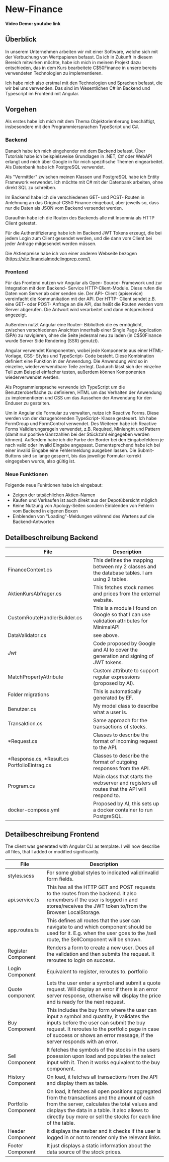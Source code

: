 # New-Finance

#### Video Demo: youtube link

## Überblick

In unserem Unternehmen arbeiten wir mit einer Software, welche sich mit der Verbuchung von Wertpapieren befasst. Da ich in Zukunft in diesem Bereich mitwirken möchte, habe ich mich in meinem Projekt dazu entschieden, das in dem Kurs bearbeitete C$50Finance in unsere bereits verwendeten Technologien zu implementieren.

Ich habe mich also erstmal mit den Technologien und Sprachen befasst, die wir bei uns verwenden. Das sind im Wesentlichen C# im Backend und Typescript im Frontend mit Angular.

## Vorgehen

Als erstes habe ich mich mit dem Thema Objektorientierung beschäftigt, insbesondere mit den Programmiersprachen TypeScript und C#.

### Backend

Danach habe ich mich eingehender mit dem Backend befasst. Über Tutorials habe ich beispielsweise Grundlagen in .NET, C# oder WebAPI erlangt und mich über Google in für mich spezifische Themen eingearbeitet. Als Datenbank habe ich PostgreSQL verwendet.

Als "Vermittler" zwischen meinen Klassen und PostgreSQL habe ich Entity Framework verwendet. Ich möchte mit C# mit der Datenbank arbeiten, ohne direkt SQL zu schreiben.

Im Backend habe ich die verschiedenen GET- und POST- Routen in Anlehnung an das Original-CS50 Finance eingebaut, aber jeweils so, dass nur die Daten als JSON vom Backend versendet werden.

Daraufhin habe ich die Routen des Backends alle mit Insomnia als HTTP Client getestet.

Für die Authentifizierung habe ich im Backend JWT Tokens erzeugt, die bei jedem Login zum Client gesendet werden, und die dann vom Client bei jeder Anfrage mitgesendet werden müssen.

Die Aktienpreise habe ich von einer anderen Webseite bezogen (https://site.financialmodelingprep.com/).

### Frontend

Für das Frontend nutzen wir Angular als Open- Source- Framework und zur Integration mit dem Backend- Service HTTP-Client-Module. Diese rufen die Daten vom Server ab oder senden sie. Der API- Client (apiservice) vereinfacht die Kommunikation mit der API. Der HTTP- Client sendet z.B. eine GET- oder POST- Anfrage an die API, das heißt die Routen werden vom Server abgerufen. Die Antwort wird verarbeitet und dann entsprechend angezeigt.

Außerdem nutzt Angular eine Router- Bibliothek die es ermöglicht, zwischen verschiedenen Ansichten innerhalb einer Single Page Application (SPA) zu navigieren, ohne die Seite jedesmal neu zu laden (in C$50Finance wurde Server Side Rendering (SSR) genutzt).

Angular verwendet Komponenten, wobei jede Komponente aus einer HTML- Vorlage, CSS- Styles und TypeScript- Code besteht. Diese Kombination definiert eine Funktion in der Anwendung. Die Anwendung wird so in einzelne, wiederverwendbare Teile zerlegt. Dadurch lässt sich der einzelne Teil zum Beispiel einfacher testen, außerdem können Komponenten wiederverwendet werden.

Als Programmiersprache verwende ich TypeScript um die Benutzeroberfläche zu definieren, HTML um das Verhalten der Anwendung zu implementieren und CSS um das Aussehen der Anwendung für den Enduser zu gestalten.

Um in Angular die Formular zu verwalten, nutze ich Reactive Forms. Diese werden von der dazugehörenden TypeScript- Klasse gesteuert. Ich habe FormGroup und FormControl verwendet. Des Weiteren habe ich Reactive Forms Validierungsregeln verwendet, z.B. Required, Minlenght und Pattern (damit nur positive Ganzzahlen bei der Stückzahl eingegeben werden können).
Außerdem habe ich die Farbe der Border bei den Eingabefeldern je nach valid oder invalid Eingabe angepasst. Dementsprechend habe ich bei einer invalid Eingabe eine Fehlermeldung ausgeben lassen. Die Submit- Buttons sind so lange gesperrt, bis das jeweilige Formular korrekt eingegeben wurde, also gültig ist.

### Neue Funktionen

Folgende neue Funktionen habe ich eingebaut:

- Zeigen der tatsächlichen Aktien-Namen
- Kaufen und Verkaufen ist auch direkt aus der Depotübersicht möglich
- Keine Nutzung von Apology-Seiten sondern Einblenden von Fehlern vom Backend in eigenen Boxen
- Einblenden von "Loading"-Meldungen während des Wartens auf die Backend-Antworten

## Detailbeschreibung Backend

| File                                         | Description                                                                                |
| -------------------------------------------- | ------------------------------------------------------------------------------------------ |
| FinanceContext.cs                            | This defines the mapping between my 2 classes and the database tables. I am using 2 tables. |
| AktienKursAbfrager.cs                        | This fetches stock names and prices from the external website.                              |
| CustomRouteHandlerBuilder.cs                 | This is a module I found on Google so that I can use validation attributes for MinimalAPI  |
| DataValidator.cs                             | see above.                                                                                 |
| _Jwt_                                        | Code proposed by Google and AI to cover the generation and signing of JWT tokens.           |
| MatchPropertyAttribute                       | Custom attribute to support regular expressions (proposed by AI).                           |
| Folder migrations                            | This is automatically generated by EF.                                                      |
| Benutzer.cs                                  | My model class to describe what a user is.                                                  |
| Transaktion.cs                               | Same approach for the transactions of stocks.                                               |
| \*Request.cs                                 | Classes to describe the format of incoming request to the API.                             |
| *Response.cs, *Result.cs PortfolioEintrag.cs | Classes to describe the format of outgoing responses from the API.                          |
| Program.cs                                   | Main class that starts the webserver and registers all routes that the API will respond to. |
| docker-compose.yml                           | Proposed by AI, this sets up a docker container to run PostgreSQL.                          |

## Detailbeschreibung Frontend

The client was generated with Angular CLI as template. I will now describe all files, that I added or modified significantly.

| File                | Description                                                                                                                                                                                                                                                         |
| ------------------- | ------------------------------------------------------------------------------------------------------------------------------------------------------------------------------------------------------------------------------------------------------------------- |
| styles.scss         | For some global styles to indicated valid/invalid form fields.                                                                                                                                                                                                       |
| api.service.ts      | This has all the HTTP GET and POST requests to the routes from the backend. It also remembers if the user is logged in and stores/receives the JWT token to/from the Browser LocalStorage.                                                                        |
| app.routes.ts       | This defines all routes that the user can navigate to and which component should be used for it. E.g. when the user goes to the /sell route, the SellComponent will be shown.                                                                                        |
| Register Component  | Renders a form to create a new user. Does all the validation and then submits the request. It reroutes to login on success.                                                                                                                                          |
| Login Component     | Equivalent to register, reroutes to. portfolio                                                                                                                                                                                                                       |
| Quote component     | Lets the user enter a symbol and submit a quote request. Will display an error if there is an error server response, otherwise will display the price and is ready for the next request.                                                                             |
| Buy Component       | This includes the buy form where the user can input a symbol and quantity, it validates the inputs before the user can submit the buy request. It reroutes to the portfolio page in case of success or shows an error message, if the server responds with an error. |
| Sell Component      | It fetches the symbols of the stocks in the users posession upon load and populates the select input with it. Then it works equivalent to the buy component.                                                                                                         |
| History Component   | On load, it fetches all transactions from the API and display them as table.                                                                                                                                                                                         |
| Portfolio Component | On load, it fetches all open positions aggregated from the transactions and the amount of cash from the server, calculates the total values and displays the data in a table. It also allows to directly buy more or sell the stocks for each line of the table.     |
| Header Component    | It displays the navbar and it checks if the user is logged in or not to render only the relevant links.                                                                                                                                                               |
| Footer Component    | It just displays a static information about the data source of the stock prices.                                                                                                                                                                                     |
